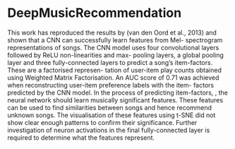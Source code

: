 # DeepMusicRecommendation

This work has reproduced the results by (van den Oord et al., 2013) and shown that a CNN can successfully learn features from Mel- spectrogram representations of songs. The CNN model uses four convolutional layers followed by ReLU non-linearities and max- pooling layers, a global pooling layer and three fully-connected layers to predict a song’s item-factors. These are a factorised represen- tation of user-item play counts obtained using Weighted Matrix Factorisation. An AUC score of 0.71 was achieved when reconstructing user-item preference labels with the item- factors predicted by the CNN model. In the process of predicting item-factors, , the neural network should learn musically significant features. These features can be used to find similarities between songs and hence recommend unknown songs. The visualisation of these features using t-SNE did not show clear enough patterns to confirm their significance. Further investigation of neuron activations in the final fully-connected layer is required to determine what the features represent.
